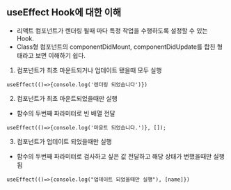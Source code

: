 ## useEffect Hook에 대한 이해

- 리액트 컴포넌트가 렌더링 될때 마다 특정 작업을 수행하도록 설정할 수 있는 Hook.
- Class형 컴포넌트의 componentDidMount, componentDidUpdate를 합친 형태라고 보면 이해하기 쉽다.


1. 컴포넌트가 최초 마운트되거나 업데이트 됐을때 모두 실행

`
useEffect(()=>{console.log('렌더링 되었습니다')})
`

2. 컴포넌트가 최초 마운트되었을때만 실행
- 함수의 두번째 파라미터로 빈 배열 전달

`
useEffect(()=>{console.log('마운트 되었습니다.')}, []);
`

3. 컴포넌트가 업데이트 되었을때만 실행
- 함수의 두번째 파라미터로 검사하고 싶은 값 전달하고 해당 상태가 변했을때만 실행됨  

`
useEffect(()=>{console.log("업데이트 되었을때만 실행"), [name]})
`
